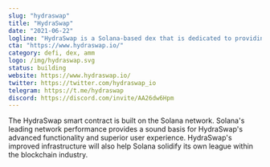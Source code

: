 ```yaml
---
slug: "hydraswap"
title: "HydraSwap"
date: "2021-06-22"
logline: "HydraSwap is a Solana-based dex that is dedicated to providing users with CEX-level trading experience, supported by a revolutionary HMM core, cross-chain technologies, and powerful multi-module components."
cta: "https://www.hydraswap.io/"
category: defi, dex, amm
logo: /img/hydraswap.svg
status: building
website: https://www.hydraswap.io/
twitter: https://twitter.com/hydraswap_io
telegram: https://t.me/hydraswap
discord: https://discord.com/invite/AA26dw6Hpm
---
```


The HydraSwap smart contract is built on the Solana network. Solana's leading network performance provides a sound basis for HydraSwap's advanced functionality and superior user experience. HydraSwap's improved infrastructure will also help Solana solidify its own league within the blockchain industry.
